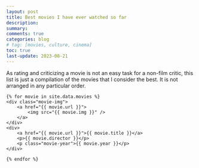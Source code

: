```yaml
---
layout: post
title: Best movies I have ever watched so far
description: 
summary: 
comments: true
categories: blog
# tag: [movies, culture, cinema]
toc: true
last-update: 2023-08-21
---
```


As rating and criticizing a movie is not an easy task for a non-film critic, this list is just a compilation of the movies that I consider the best. It is not arranged in any particular order.

<div class="wrapper-movie">

    {% for movie in site.data.movies %}
    <div class="movie-img">
        <a href="{{ movie.url }}">
            <img src="{{ movie.img }}" />
        </a>
    </div>
    <div>
        <a href="{{ movie.url }}">{{ movie.title }}</a>
        <p>{{ movie.director }}</p>
        <p class="movie-year">{{ movie.year }}</p>
    </div>

    {% endfor %}

</div>


<!-- - [The Wolf of Wall Street (2013)](https://www.imdb.com/title/tt0993846/?ref_=tt_sims_tt_t_1) [[Martin Scorsese]](https://www.imdb.com/name/nm0000217/?ref_=tt_cl_dr_1)
- [Fight Club (1999)](https://www.imdb.com/title/tt0137523/?ref_=tt_sims_tt_t_5) [[David Fincher]](https://www.imdb.com/name/nm0000399/?ref_=tt_cl_dr_1)
- [Forrest Gump (1994)](https://www.imdb.com/title/tt0109830/?ref_=tt_sims_tt_t_2) [[Robert Zemeckis]](https://www.imdb.com/name/nm0000709/?ref_=tt_cl_dr_1)
- [The Shawshank Redemption (1994)](https://www.imdb.com/title/tt0111161/?ref_=tt_sims_tt_t_3) [[Frank Darabont]](https://www.imdb.com/name/nm0001104/?ref_=tt_cl_dr_1)
- [Schindler's List (1993)](https://www.imdb.com/title/tt0108052/?ref_=tt_sims_tt_t_9) [[Steven Spielberg]](https://www.imdb.com/name/nm0000229/?ref_=tt_cl_dr_1)
- [Saving Private Ryan (1998)](https://www.imdb.com/title/tt0120815/?ref_=tt_sims_tt_t_6) [[Steven Spielberg]](https://www.imdb.com/name/nm0000229/?ref_=tt_cl_dr_1)
- [The Silence of the Lambs (1991)](https://www.imdb.com/title/tt0102926/?ref_=tt_sims_tt_t_7) [[Jonathan Demme]](https://www.imdb.com/name/nm0001129/?ref_=tt_cl_dr_1)
- [Gladiator (2000)](https://www.imdb.com/title/tt0172495/?ref_=tt_sims_tt_t_11) [[Ridley Scott]](https://www.imdb.com/name/nm0000631/?ref_=tt_cl_dr_1)
- [The Departed (2006)](https://www.imdb.com/title/tt0407887/?ref_=tt_sims_tt_t_7) [[Martin Scorsese]](https://www.imdb.com/name/nm0000217/?ref_=tt_cl_dr_1)
- [A Beautiful Mind (2001)](https://www.imdb.com/title/tt0268978/?ref_=nv_sr_srsg_0_tt_8_nm_0_q_a%2520beauti) [[Ron Howard]](https://www.imdb.com/name/nm0000165/?ref_=tt_cl_dr_1)
- [Good Will Hunting (1997)](https://www.imdb.com/title/tt0119217/?ref_=tt_sims_tt_t_1) [[Gus Van Sant]](https://www.imdb.com/name/nm0001814/?ref_=tt_cl_dr_1)
- [O Auto da Compadecida (2000)](https://www.imdb.com/title/tt0271383/?ref_=tt_sims_tt_t_2) [[Guel Arraes]](https://www.imdb.com/name/nm0037136/?ref_=tt_cl_dr_1)
- [Catch Me If You Can (2002)](https://www.imdb.com/title/tt0264464/?ref_=tt_sims_tt_t_4) [[Steven Spielberg]](https://www.imdb.com/name/nm0000229/?ref_=tt_cl_dr_1)
- [Cidade Baixa (2005)](https://www.imdb.com/title/tt0456899/?ref_=tt_sims_tt_t_9) [[Sergio Machado]](https://www.imdb.com/name/nm0532509/?ref_=tt_cl_dr_1)
- [Pretty Woman (1990)](https://www.imdb.com/title/tt0100405/?ref_=nm_knf_t_1) [[Garry Marshall]](https://www.imdb.com/name/nm0005190/?ref_=tt_cl_dr_1)
- [Erin Brockovich (2000)](https://www.imdb.com/title/tt0195685/?ref_=nm_knf_t_2) [[Steven Soderbergh]](https://www.imdb.com/name/nm0001752/?ref_=tt_cl_dr_1)
- [L.A. Confidential (1997)](https://www.imdb.com/title/tt0119488/?ref_=nm_knf_t_4) [[Curtis Hanson]](https://www.imdb.com/name/nm0000436/?ref_=tt_cl_dr_1)
- [Heat (1995)](https://www.imdb.com/title/tt0113277/?ref_=tt_sims_tt_i_1) [[Michael Mann]](https://www.imdb.com/name/nm0000520/?ref_=tt_cl_dr_1)
- [Collateral (2004)](https://www.imdb.com/title/tt0369339/?ref_=nm_knf_t_2) [[Michael Mann]](https://www.imdb.com/name/nm0000520/?ref_=tt_cl_dr_1)
- [Rain Man (1988)](https://www.imdb.com/title/tt0095953/?ref_=tt_sims_tt_t_3) [[Barry Levinson]](https://www.imdb.com/name/nm0001469/?ref_=tt_cl_dr_1)
- [Ray (2004)](https://www.imdb.com/title/tt0350258/?ref_=tt_sims_tt_i_3) [[Taylor Hackford]](https://www.imdb.com/name/nm0000431/?ref_=tt_cl_dr_1)
- [Malcolm X (1992)](https://www.imdb.com/title/tt0104797/?ref_=tt_sims_tt_i_10) [[Spike Lee]](https://www.imdb.com/name/nm0000490/?ref_=tt_cl_dr_1)
- [Fences (2016)](https://www.imdb.com/title/tt2671706/?ref_=tt_sims_tt_t_10) [[Denzel Washington]](https://www.imdb.com/name/nm0000243/?ref_=tt_cl_dr_1)
- [Flight (2012)](https://www.imdb.com/title/tt1907668/?ref_=tt_sims_tt_t_1) [[Robert Zemeckis]](https://www.imdb.com/name/nm0000709/?ref_=tt_cl_dr_1)
- [Sully (2016)](https://www.imdb.com/title/tt3263904/?ref_=tt_sims_tt_i_3) [[Clint Eastwood]](https://www.imdb.com/name/nm0000142/?ref_=tt_cl_dr_1)
- [Captain Phillips (2013)](https://www.imdb.com/title/tt1535109/?ref_=tt_sims_tt_t_1) [[Paul Greengrass]](https://www.imdb.com/name/nm0339030/?ref_=tt_cl_dr_1)
- [American Sniper (2014)](https://www.imdb.com/title/tt2179136/?ref_=tt_sims_tt_t_3) [[Clint Eastwood]](https://www.imdb.com/name/nm0000142/?ref_=tt_cl_dr_1)
- [Hacksaw Ridge (2016)](https://www.imdb.com/title/tt2119532/?ref_=tt_sims_tt_t_6) [[Mel Gibson]](https://www.imdb.com/name/nm0000154/?ref_=tt_cl_dr_1)
- [Fury (2014)](https://www.imdb.com/title/tt2713180/?ref_=tt_sims_tt_t_11) [[David Ayer]](https://www.imdb.com/name/nm0043742/?ref_=tt_cl_dr_1)
- [The Imitation Game (2014)](https://www.imdb.com/title/tt2084970/?ref_=tt_sims_tt_t_11) [[Morten Tyldum]](https://www.imdb.com/name/nm0878763/?ref_=tt_cl_dr_1)
- [Cidade de Deus (2002)](https://www.imdb.com/title/tt0317248/?ref_=nv_sr_srsg_0_tt_4_nm_4_q_the%2520city%2520of%2520god) [[Fernando Meirelles]](https://www.imdb.com/name/nm0576987/?ref_=tt_cl_dr_1) and [[Kária Lund]](https://www.imdb.com/name/nm0526199/?ref_=tt_cl_dr_2)
- [Querô (2007)](https://www.imdb.com/title/tt0945383/?ref_=tt_sims_tt_t_3) [[Carlos Cortez]](https://www.imdb.com/name/nm2512885/?ref_=tt_cl_dr_1)
- [Dunkirk (2017)](https://www.imdb.com/title/tt5013056/?ref_=tt_sims_tt_t_5) [[Christopher Nolan]](https://www.imdb.com/name/nm0634240/?ref_=tt_cl_dr_1)
- [The Revenant (2015)](https://www.imdb.com/title/tt1663202/?ref_=tt_sims_tt_t_8) [[Alejandro G. Iñárritu]](https://www.imdb.com/name/nm0327944/?ref_=tt_cl_dr_1)
- [The Great Gatsby (2013)](https://www.imdb.com/title/tt1343092/?ref_=tt_sims_tt_t_9) [[Baz Luhrmann]](https://www.imdb.com/name/nm0525303/?ref_=tt_cl_dr_1)
- [The Theory of Everything (2014)](https://www.imdb.com/title/tt2980516/?ref_=tt_sims_tt_t_2) [[James Marsh]](https://www.imdb.com/name/nm1016428/?ref_=tt_cl_dr_1)
- [The Boy in the Striped Pajamas (2008)](https://www.imdb.com/title/tt0914798/?ref_=tt_sims_tt_t_12) [[Mark Herman]](https://www.imdb.com/name/nm0379179/?ref_=tt_cl_dr_1)
- [Bicho de Sete Cabeças (2000)](https://www.imdb.com/title/tt0263124/?ref_=tt_sims_tt_t_1) [[Laís Bodanzky]](https://www.imdb.com/name/nm1738698/?ref_=tt_cl_dr_1)
- [The Curious Case of Benjamin Button (2008)](https://www.imdb.com/title/tt0421715/?ref_=tt_sims_tt_t_1) [[David Fincher]](https://www.imdb.com/name/nm0000399/?ref_=tt_cl_dr_1)
- [Once Upon a Time in... Hollywood (2019)](https://www.imdb.com/title/tt7131622/?ref_=nv_sr_srsg_0_tt_8_nm_0_q_once) [[Quentin Tarantino]](https://www.imdb.com/name/nm0000233/?ref_=tt_cl_dr_1)
- [Apocalypto (2006)](https://www.imdb.com/title/tt0472043/?ref_=nv_sr_srsg_3_tt_6_nm_2_q_apo) [[Mel Gibson]](https://www.imdb.com/name/nm0000154/?ref_=tt_cl_dr_1)
- [Apocalypse Now (1979)](https://www.imdb.com/title/tt0078788/?ref_=nv_sr_srsg_0_tt_6_nm_2_q_apo) [[Francis Ford Coppola]](https://www.imdb.com/name/nm0000338/?ref_=tt_cl_dr_1)
- [Apollo 13 (1995)](https://www.imdb.com/title/tt0112384/?ref_=nv_sr_srsg_7_tt_6_nm_2_q_apo) [[Ron Howard]](https://www.imdb.com/name/nm0000165/?ref_=tt_cl_dr_1)
- [300 (2006)](https://www.imdb.com/title/tt0416449/?ref_=nm_knf_t_1) [[Zack Snyder]](https://www.imdb.com/name/nm0811583/?ref_=tt_cl_dr_1)
- [7 Prisioneiros (2021)](https://www.imdb.com/title/tt14168118/?ref_=nm_flmg_t_3_act) [[Alexandre Moratto]](https://www.imdb.com/name/nm2910292/?ref_=tt_cl_dr_1)
- [Pearl Harbor (2001)](https://www.imdb.com/title/tt0213149/?ref_=tt_tpks_tt_t_20_pd_detail_2_pbr_ic) [[Michael Bay]](https://www.imdb.com/name/nm0000881/?ref_=tt_cl_dr_1)
- [Robin Hood (2010)](https://www.imdb.com/title/tt0955308/?ref_=tt_sims_tt_t_10) [[Ridley Scott]](https://www.imdb.com/name/nm0000631/?ref_=tt_cl_dr_1)
- [Master and Commander: The Far Side of the World (2003)](https://www.imdb.com/title/tt0311113/?ref_=tt_sims_tt_t_8) [[Peter Weir]](https://www.imdb.com/name/nm0001837/?ref_=tt_cl_dr_1)
- [Titanic (1997)](https://www.imdb.com/title/tt0120338/?ref_=tt_tpks_tt_t_30_pd_detail_2_pbr_ic) [[James Cameron]](https://www.imdb.com/name/nm0000116/?ref_=tt_cl_dr_1)
- [Carandiru (2003)](https://www.imdb.com/title/tt0293007/?ref_=adv_li_tt) [[Hector Babenco]](https://www.imdb.com/name/nm0002199/?ref_=tt_cl_dr_1)
- [Sergio (2020)](https://www.imdb.com/title/tt8750570/?ref_=nm_flmg_t_7_act) [[Greg Barker]](https://www.imdb.com/name/nm0994499/?ref_=tt_cl_dr_1)
- [Wasp Network (2019)](https://www.imdb.com/title/tt6760876/?ref_=nm_flmg_t_8_act) [[Olivier Assayas]](https://www.imdb.com/name/nm0000801/?ref_=tt_cl_dr_1)
- [Richard Jewell (2019)](https://www.imdb.com/title/tt3513548/) [[Clint Eastwood]](https://www.imdb.com/name/nm0000142/?ref_=tt_cl_dr_1)
- [The Flowers of War (2011)](https://www.imdb.com/title/tt1410063/) [[Yimou Zhang]](https://www.imdb.com/name/nm0955443/?ref_=tt_cl_dr_1)
- [The Human Stain (2003)](https://www.imdb.com/title/tt0308383/?ref_=fn_al_tt_1) [[Robert Benton]](https://www.imdb.com/name/nm0000914/?ref_=tt_cl_dr_1)
- [The Long Walk Home (1990)](https://www.imdb.com/title/tt0100046/?ref_=fn_al_tt_3) [[Richard Pearce]](https://www.imdb.com/name/nm0669004/?ref_=tt_cl_dr_1)
- [A Time to Kill (1996)](https://www.imdb.com/title/tt0117913/?ref_=fn_al_tt_1) [[Joel Schumacher]](https://www.imdb.com/name/nm0001708/?ref_=tt_cl_dr_1)
- [Platoon (1986)](https://www.imdb.com/title/tt0091763/?ref_=fn_al_tt_1) [[Oliver Stone]](https://www.imdb.com/name/nm0000231/?ref_=tt_cl_dr_1)
- [Murder on the Orient Express (1974)](https://www.imdb.com/title/tt0071877/?ref_=fn_al_tt_2) [[Sidney Lumet]](https://www.imdb.com/name/nm0001486/?ref_=tt_cl_dr_1)
- [Dead Man Walking (1995)](https://www.imdb.com/title/tt0112818/?ref_=fn_al_tt_1) [[Tim Robbins]](https://www.imdb.com/name/nm0000209/?ref_=tt_cl_dr_1)
- [Capote (2005)](https://www.imdb.com/title/tt0379725/?ref_=fn_al_tt_1) [[Bennett Miller]](https://www.imdb.com/name/nm0587955/?ref_=tt_cl_dr_1)
- [The Pianist (2005)](https://www.imdb.com/title/tt0253474/?ref_=fn_al_tt_1) [[Roman Polanski]](https://www.imdb.com/name/nm0000591/?ref_=tt_cl_dr_1)
- [The Hunt (2012)](https://www.imdb.com/title/tt2106476/?ref_=fn_al_tt_1) [[Thomas Vinterberg]](https://www.imdb.com/name/nm0899121/?ref_=tt_cl_dr_1)
- [Sleepers (1996)](https://www.imdb.com/title/tt0117665/?ref_=tt_sims_tt_i_5) [[Barry Levinson]](https://www.imdb.com/name/nm0001469/?ref_=tt_cl_dr_1)
- [Fracture (2007)](https://www.imdb.com/title/tt0488120/?ref_=tt_sims_tt_i_6) [[Gregory Hoblit]](https://www.imdb.com/name/nm0387706/?ref_=tt_cl_dr_1)
- [Girl, Interrupted (1999)](https://www.imdb.com/title/tt0172493/?ref_=nv_sr_srsg_0_tt_8_nm_0_q_garota%2520inte) [[James Mangold]](https://www.imdb.com/name/nm0003506/?ref_=tt_cl_dr_1)
- [The Bone Collector (1999)](https://www.imdb.com/title/tt0145681/?ref_=tt_sims_tt_i_1) [[Phillip Noyce]](https://www.imdb.com/name/nm0637518/?ref_=tt_cl_dr_1)
- [Vanilla Sky (2001)](https://www.imdb.com/title/tt0259711/?ref_=tt_sims_tt_i_10) [[Cameron Crowe]](https://www.imdb.com/name/nm0001081/?ref_=tt_cl_dr_1)
- [Top Gun (1986)](https://www.imdb.com/title/tt0092099/?ref_=nv_sr_srsg_0_tt_7_nm_1_q_top%2520gun) [[Tony Scott]](https://www.imdb.com/name/nm0001716/?ref_=tt_cl_dr_1)
- [Top Gun: Maverick (2022)](https://www.imdb.com/title/tt1745960/?ref_=nv_sr_srsg_3_tt_7_nm_1_q_top%2520gun) [[Joseph Kosinski]](https://www.imdb.com/name/nm2676052/?ref_=tt_cl_dr_1)
- [The Big Short (2015)](https://www.imdb.com/title/tt1596363/?ref_=nv_sr_srsg_3_tt_8_nm_0_q_the%2520big) [[Adam McKay]](https://www.imdb.com/name/nm0570912/?ref_=tt_cl_dr_1)
- [Moneyball (2011)](https://www.imdb.com/title/tt1210166/?ref_=tt_sims_tt_i_1) [[Bennett Miller]](https://www.imdb.com/name/nm0587955/?ref_=tt_cl_dr_1)
- [Legends of the Fall (1994)](https://www.imdb.com/title/tt0110322/?ref_=tt_tpks_tt_i_2_pd_detail_2_pbr_ic) [[Edward Zwick]](https://www.imdb.com/name/nm0001880/?ref_=tt_cl_dr_1)
- [Primal Fear (1996)](https://www.imdb.com/title/tt0117381/) [[Gregory Hoblit]](https://www.imdb.com/name/nm0387706/?ref_=tt_cl_dr_1)
- [Hidden Figures (2016)](https://www.imdb.com/title/tt4846340/) [[Theodore Melfi]](https://www.imdb.com/name/nm0577647/?ref_=tt_cl_dr_1)
- [Léon: The Professional (1994)](https://www.imdb.com/title/tt0110413/) [[Luc Besson]](https://www.imdb.com/name/nm0000108/?ref_=tt_cl_dr_1) -->







